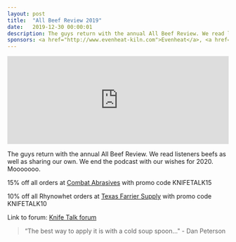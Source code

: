 ```yaml
---
layout: post
title:  "All Beef Review 2019"
date:   2019-12-30 00:00:01
description: The guys return with the annual All Beef Review. We read listeners beefs as well as sharing our own. We end the podcast with our wishes for 2020. Mooooooo. 
sponsors: <a href="http://www.evenheat-kiln.com">Evenheat</a>, <a href="http://www.combatabrasives.com">Combat Abrasives</a>, <a href="https://www.indasa-abrasives.com">IndasaUSA</a>, and <a href="http://www.texasfarriersupply.com">Texas Farrier Supply</a>.
---
```

                
<iframe height="200px" width="100%" frameborder="no" scrolling="no" seamless src="https://player.simplecast.com/58f85c0d-b526-4177-a782-89348df572ca?dark=false"></iframe>

The guys return with the annual All Beef Review. We read listeners beefs as well as sharing our own. We end the podcast with our wishes for 2020. Mooooooo.



      

            
  














  
15% off all orders at  <a href="http://www.combatabrasives.com">Combat Abrasives</a> with promo code KNIFETALK15

10% off all Rhynowhet orders at  <a href="http://www.texasfarriersupply.com">Texas Farrier Supply</a> with promo code KNIFETALK10
 

   
  

Link to forum: <a href="http://forum.knifetalk.net">Knife Talk forum</a>




 


<blockquote class="largeQuote">“The best way to apply it is with a cold soup spoon..." - Dan Peterson</blockquote>



